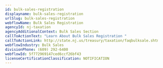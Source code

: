```yaml
---
id: bulk-sales-registration
displayname: bulk-sales-registration
urlSlug: bulk-sales-registration
webflowName: Bulk Sales Registration
agencyId: nj-taxation
agencyAdditionalContext: Bulk Sales Section
callToActionText: "Learn About Bulk Sales Registration "
callToActionLink: http://state.nj.us/treasury/taxation/faqbulksale.shtml
webflowIndustry: Bulk Sales
divisionPhone: (609) 292-6400
webflowId: 5f772969147ced6ccf26bf43
licenseCertificationClassification: NOTIFICATION
---
```


